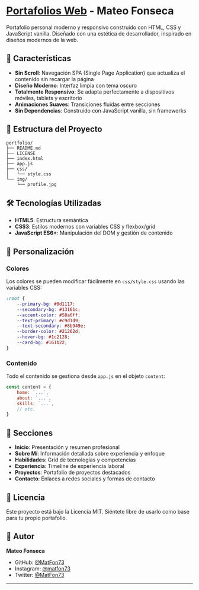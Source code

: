 # [Portafolios Web](https://matfon73.github.io/) - Mateo Fonseca

Portafolio personal moderno y responsivo construido con HTML, CSS y JavaScript vanilla. Diseñado con una estética de desarrollador, inspirado en diseños modernos de la web.

## 🚀 Características

- **Sin Scroll**: Navegación SPA (Single Page Application) que actualiza el contenido sin recargar la página
- **Diseño Moderno**: Interfaz limpia con tema oscuro
- **Totalmente Responsivo**: Se adapta perfectamente a dispositivos móviles, tablets y escritorio
- **Animaciones Suaves**: Transiciones fluidas entre secciones
- **Sin Dependencias**: Construido con JavaScript vanilla, sin frameworks

## 📁 Estructura del Proyecto

```
portfolio/
├── README.md          
├── LICENSE          
├── index.html          
├── app.js              
├── css/
│   └── style.css       
└── img/
    └── profile.jpg 
```

## 🛠️ Tecnologías Utilizadas

- **HTML5**: Estructura semántica
- **CSS3**: Estilos modernos con variables CSS y flexbox/grid
- **JavaScript ES6+**: Manipulación del DOM y gestión de contenido

## 🎨 Personalización

### Colores
Los colores se pueden modificar fácilmente en `css/style.css` usando las variables CSS:

```css
:root {
    --primary-bg: #0d1117;
    --secondary-bg: #13161c;
    --accent-color: #58a6ff;
    --text-primary: #c9d1d9;
    --text-secondary: #8b949e;
    --border-color: #21262d;
    --hover-bg: #1c2128;
    --card-bg: #161b22;
}
```

### Contenido
Todo el contenido se gestiona desde `app.js` en el objeto `content`:

```javascript
const content = {
    home: `...`,
    about: `...`,
    skills: `...`,
    // etc.
}
```

## 📱 Secciones

- **Inicio**: Presentación y resumen profesional
- **Sobre Mí**: Información detallada sobre experiencia y enfoque
- **Habilidades**: Grid de tecnologías y competencias
- **Experiencia**: Timeline de experiencia laboral
- **Proyectos**: Portafolio de proyectos destacados
- **Contacto**: Enlaces a redes sociales y formas de contacto

## 📄 Licencia

Este proyecto está bajo la Licencia MIT. Siéntete libre de usarlo como base para tu propio portafolio.

## 👤 Autor

**Mateo Fonseca**
- GitHub: [@MatFon73](https://github.com/MatFon73)
- Instagram: [@matfon73](https://www.instagram.com/matfon73/)
- Twitter: [@MatFon73](https://x.com/MatFon73)

---
